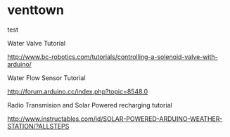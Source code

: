 # venttown

test

Water Valve Tutorial

http://www.bc-robotics.com/tutorials/controlling-a-solenoid-valve-with-arduino/

Water Flow Sensor Tutorial

http://forum.arduino.cc/index.php?topic=8548.0

Radio Transmision and Solar Powered recharging tutorial

http://www.instructables.com/id/SOLAR-POWERED-ARDUINO-WEATHER-STATION/?ALLSTEPS
